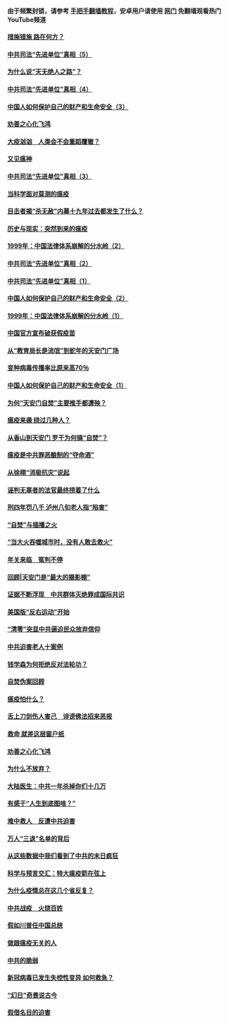 #### 由于频繁封锁，请参考 [手把手翻墙教程](https://github.com/gfw-breaker/guides/wiki/)，安卓用户请使用 [网门](https://github.com/gfw-breaker/nogfw/blob/master/dl.md?t=02130000) 免翻墙观看热门YouTube频道 

#### [措施错施  路在何方？](../pages/19/420076.md?t=02130000) 

#### [中共司法“先进单位”真相（5）](../pages/19/419453.md?t=02130000) 

#### [为什么说“天无绝人之路”？](../pages/19/419618.md?t=02130000) 

#### [中共司法“先进单位”真相（4）](../pages/19/419452.md?t=02130000) 

#### [中国人如何保护自己的财产和生命安全（3）](../pages/19/419405.md?t=02130000) 

#### [劝善之心化飞鸿](../pages/19/418758.md?t=02130000) 

#### [大疫汹汹　人类会不会重蹈覆辙？](../pages/19/419691.md?t=02130000) 

#### [又见瘟神](../pages/19/419225.md?t=02130000) 

#### [中共司法“先进单位”真相（3）](../pages/19/419451.md?t=02130000) 

#### [当科学面对莫测的瘟疫](../pages/19/419625.md?t=02130000) 

#### [目击者揭“杀无赦”内幕十九年过去都发生了什么？](../pages/19/419617.md?t=02130000) 

#### [历史与现实：突然到来的瘟疫](../pages/19/419619.md?t=02130000) 

#### [1999年：中国法律体系崩解的分水岭（2）](../pages/19/419455.md?t=02130000) 

#### [中共司法“先进单位”真相（2）](../pages/19/419450.md?t=02130000) 

#### [中共司法“先进单位”真相（1）](../pages/19/419449.md?t=02130000) 

#### [中国人如何保护自己的财产和生命安全（2）](../pages/19/419404.md?t=02130000) 

#### [1999年：中国法律体系崩解的分水岭（1）](../pages/19/419454.md?t=02130000) 

#### [中国官方宣布破获假疫苗](../pages/19/419504.md?t=02130000) 

#### [从“教育局长是流氓”到蛇年的天安门广场](../pages/19/419470.md?t=02130000) 

#### [变种病毒传播率比原来高70％](../pages/19/419456.md?t=02130000) 

#### [中国人如何保护自己的财产和生命安全（1）](../pages/19/419403.md?t=02130000) 

#### [为何“天安门自焚”主要推手都遭殃？](../pages/19/419348.md?t=02130000) 

#### [瘟疫来袭 绕过几种人？](../pages/19/419349.md?t=02130000) 

#### [从香山到天安门 罗干为何搞“自焚”？](../pages/19/419270.md?t=02130000) 

#### [瘟疫是中共罪恶酿制的“夺命酒”](../pages/19/419223.md?t=02130000) 

#### [从徐栩“消极抗灾”说起](../pages/19/419224.md?t=02130000) 

#### [诬判无辜者的法官最终捞着了什么](../pages/19/419268.md?t=02130000) 

#### [刑四年罚八千 泸州八旬老人指“陷害”](../pages/19/419232.md?t=02130000) 

#### [“自焚”与插播之火](../pages/19/419226.md?t=02130000) 

#### [“当大火吞噬城市时，没有人敢去救火”](../pages/19/419077.md?t=02130000) 

#### [年关来临　冤判不停](../pages/19/419093.md?t=02130000) 

#### [回顾|天安门是“最大的摄影棚”](../pages/19/380866.md?t=02130000) 

#### [证据不断浮现　中共群体灭绝罪成国际共识](../pages/19/419031.md?t=02130000) 

#### [美国版“反右运动”开始](../pages/19/419030.md?t=02130000) 

#### [“清零”突显中共逼迫民众放弃信仰](../pages/19/418995.md?t=02130000) 

#### [中共迫害老人十案例](../pages/19/418831.md?t=02130000) 

#### [钱学森为何拒绝反对法轮功？](../pages/19/418905.md?t=02130000) 

#### [自焚伪案回顾](../pages/19/418799.md?t=02130000) 

#### [瘟疫怕什么？](../pages/19/418800.md?t=02130000) 

#### [舌上刀剑伤人害己　诽谤佛法招来恶报](../pages/19/418731.md?t=02130000) 

#### [救命 就差这层窗户纸](../pages/19/418706.md?t=02130000) 

#### [劝善之心化飞鸿](../pages/19/416766.md?t=02130000) 

#### [为什么不放弃？](../pages/19/418691.md?t=02130000) 

#### [大陆医生：中共一年杀掉你们十几万](../pages/19/418670.md?t=02130000) 

#### [有感于“人生到底图啥？”](../pages/19/418624.md?t=02130000) 

#### [难中救人　反遭中共迫害](../pages/19/418414.md?t=02130000) 

#### [万人“三退”名单的背后](../pages/19/418505.md?t=02130000) 

#### [从这些数据中我们看到了中共的末日疯狂](../pages/19/418420.md?t=02130000) 

#### [科学与预言交汇：特大瘟疫箭在弦上](../pages/19/418266.md?t=02130000) 

#### [为什么疫情总在这几个省反复？](../pages/19/418219.md?t=02130000) 

#### [中共战疫　火烧百姓](../pages/19/418220.md?t=02130000) 

#### [假如川普任中国总统](../pages/19/418174.md?t=02130000) 

#### [做跟瘟疫无关的人](../pages/19/418171.md?t=02130000) 

#### [中共的脆弱](../pages/19/418196.md?t=02130000) 

#### [新冠病毒已发生失控性变异 如何救急？](../pages/19/418032.md?t=02130000) 

#### [“幻日”奇景说古今](../pages/19/418033.md?t=02130000) 

#### [假借名目的迫害](../pages/19/418055.md?t=02130000) 

